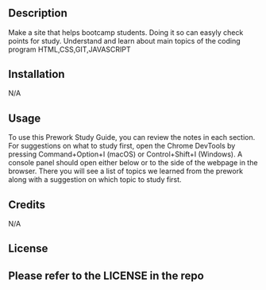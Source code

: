 # <Prework Study Guide Webpage>

## Description

Make a site that helps bootcamp students. Doing it so can easyly check points for study. Understand and learn about main topics of the coding program HTML,CSS,GIT,JAVASCRIPT



## Installation


N/A

## Usage 

To use this Prework Study Guide, you can review the notes in each section. For suggestions on what to study first, open the Chrome DevTools by pressing Command+Option+I (macOS) or Control+Shift+I (Windows). A console panel should open either below or to the side of the webpage in the browser. There you will see a list of topics we learned from the prework along with a suggestion on which topic to study first.


## Credits
 
 N/A

## License

Please refer to the LICENSE in the repo
---
